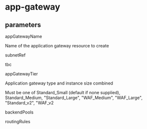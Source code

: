 # app-gateway

## parameters

appGatewayName

Name of the application gateway resource to create

subnetRef

tbc

appGatewayTier

Application gateway type and instance size combined

Must be one of Standard_Small (default if none supplied), Standard_Medium,
                "Standard_Large",
                "WAF_Medium",
                "WAF_Large",
                "Standard_v2",
                "WAF_v2
                
backendPools

routingRules